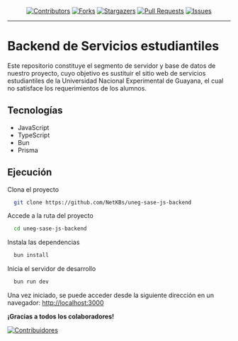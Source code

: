 <div align="center">

[![Contributors][contributors-shield]][contributors-url]
[![Forks][forks-shield]][forks-url]
[![Stargazers][stars-shield]][stars-url]
[![Pull Requests][pr-shield]][pr-url]
[![Issues][issues-shield]][issues-url]

</div>

---

# Backend de Servicios estudiantiles

Este repositorio constituye el segmento de servidor y base de datos de nuestro proyecto,
cuyo objetivo es sustituir el sitio web de servicios estudiantiles de la
Universidad Nacional Experimental de Guayana, el cual no satisface los requerimientos de los alumnos.

## Tecnologías

- JavaScript
- TypeScript
- Bun
- Prisma
<!-- - Node.js -->

## Ejecución

Clona el proyecto

```bash
  git clone https://github.com/NetKBs/uneg-sase-js-backend
```

Accede a la ruta del proyecto

```bash
  cd uneg-sase-js-backend
```

Instala las dependencias

```bash
  bun install
```

Inicia el servidor de desarrollo

```bash
  bun run dev
```

Una vez iniciado, se puede acceder desde la siguiente dirección en un navegador:
[http://localhost:3000](http://localhost:3000)

<!-- ## Contribuciones -->
<!---->
<!-- Las contribuciones siempre son bienvenidas. Consulta el archivo [`CONTRIBUTING.md`](CONTRIBUTING.md) -->
<!-- para obtener información sobre cómo comenzar. -->

**¡Gracias a todos los colaboradores!**

[![Contribuidores](https://contrib.rocks/image?repo=NetKBs/uneg-sase-js-backend)](contributors-url)

[contributors-shield]: https://img.shields.io/github/contributors/NetKBs/uneg-sase-js-backend.svg?style=for-the-badge
[contributors-url]: https://github.com/NetKBs/uneg-sase-js-backend/graphs/contributors
[forks-shield]: https://img.shields.io/github/forks/NetKBs/uneg-sase-js-backend.svg?style=for-the-badge
[forks-url]: https://github.com/NetKBs/uneg-sase-js-backend/network/members
[stars-shield]: https://img.shields.io/github/stars/NetKBs/uneg-sase-js-backend.svg?style=for-the-badge
[stars-url]: https://github.com/NetKBs/uneg-sase-js-backend/stargazers
[pr-shield]: https://img.shields.io/github/issues-pr-closed/NetKBs/uneg-sase-js-backend.svg?style=for-the-badge
[pr-url]: https://github.com/NetKBs/uneg-sase-js-backend/pulls
[issues-shield]: https://img.shields.io/github/issues/NetKBs/uneg-sase-js-backend.svg?style=for-the-badge
[issues-url]: https://github.com/NetKBs/uneg-sase-js-backend/issues
